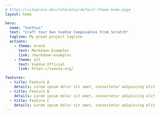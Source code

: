 ```yaml
---
# https://vitepress.dev/reference/default-theme-home-page
layout: home

hero:
  name: "VueYous"
  text: "Craft Your Own VueUse Composables From Scratch"
  tagline: My great project tagline
  actions:
    - theme: brand
      text: Markdown Examples
      link: /markdown-examples
    - theme: alt
      text: VueUse Official
      link: https://vueuse.org/

features:
  - title: Feature A
    details: Lorem ipsum dolor sit amet, consectetur adipiscing elit
  - title: Feature B
    details: Lorem ipsum dolor sit amet, consectetur adipiscing elit
  - title: Feature C
    details: Lorem ipsum dolor sit amet, consectetur adipiscing elit
---
```



